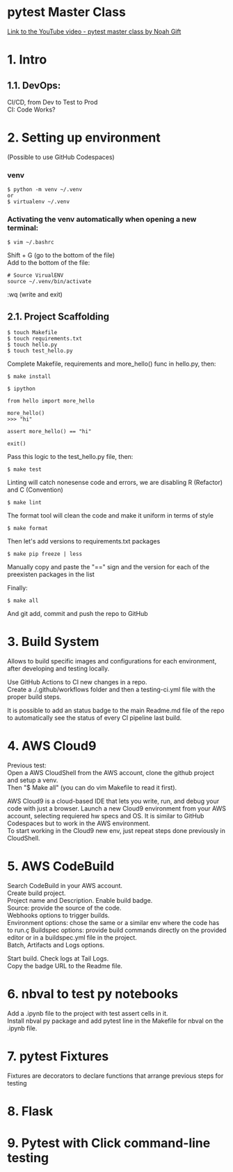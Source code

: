 # pytest Master Class

[Link to the YouTube video - pytest master class by Noah Gift](https://www.youtube.com/watch?v=IN4qt-9bMiE&ab_channel=PragmaticAILabs)

# 1. Intro
## 1.1. DevOps:
CI/CD, from Dev to Test to Prod  
CI: Code Works?

# 2. Setting up environment

(Possible to use GitHub Codespaces)

### venv

```console
$ python -m venv ~/.venv  
or  
$ virtualenv ~/.venv
```

### Activating the venv automatically when opening a new terminal:

```console
$ vim ~/.bashrc
```

Shift + G  (go to the bottom of the file)  
Add to the bottom of the file:  

```console
# Source VirualENV
source ~/.venv/bin/activate
```

:wq  (write and exit)  

## 2.1. Project Scaffolding

```console
$ touch Makefile
$ touch requirements.txt
$ touch hello.py
$ touch test_hello.py
```

Complete Makefile, requirements and more_hello() func in hello.py, then:

```console
$ make install
```

```console
$ ipython
```

```ipython
from hello import more_hello

more_hello()
>>> "hi"

assert more_hello() == "hi"

exit()
```

Pass this logic to the test_hello.py file, then:

```console
$ make test
```

Linting will catch nonesense code and errors, we are disabling R (Refactor) and C (Convention)

```console
$ make lint
```

The format tool will clean the code and make it uniform in terms of style

```console
$ make format
```

Then let's add versions to requirements.txt packages

```console
$ make pip freeze | less
```

Manually copy and paste the "==" sign and the version for each of the preexisten packages in the list  

Finally:

```console
$ make all
```

And git add, commit and push the repo to GitHub 


# 3. Build System
Allows to build specific images and configurations for each environment, after developing and testing locally.  

Use GitHub Actions to CI new changes in a repo.  
Create a ./.github/workflows folder and then a testing-ci.yml file with the proper build steps.  

It is possible to add an status badge to the main Readme.md file of the repo to automatically see the status of every CI pipeline last build.  


# 4. AWS Cloud9

Previous test:  
Open a AWS CloudShell from the AWS account, clone the github project and setup a venv.  
Then "$ Make all" (you can do vim Makefile to read it first).

AWS Cloud9 is a cloud-based IDE that lets you write, run, and debug your code with just a browser. Launch a new Cloud9 environment from your AWS account, selecting requiered hw specs and OS. It is similar to GitHub Codespaces but to work in the AWS environment.  
To start working in the Cloud9 new env, just repeat steps done previously in CloudShell.


# 5. AWS CodeBuild

Search CodeBuild in your AWS account.   
Create build project.  
Project name and Description. Enable build badge.  
Source: provide the source of the code.  
Webhooks options to trigger builds.  
Environment options: chose the same or a similar env where the code has to run.ç
Buildspec options: provide build commands directly on the provided editor or in a buildspec.yml file in the project.  
Batch, Artifacts and Logs options.  

Start build. Check logs at Tail Logs.  
Copy the badge URL to the Readme file.


# 6. nbval to test py notebooks

Add a .ipynb file to the project with test assert cells in it.  
Install nbval py package and add pytest line in the Makefile for nbval on the .ipynb file.  


# 7. pytest Fixtures

Fixtures are decorators to declare functions that arrange previous steps for testing


# 8. Flask


# 9. Pytest with Click command-line testing


